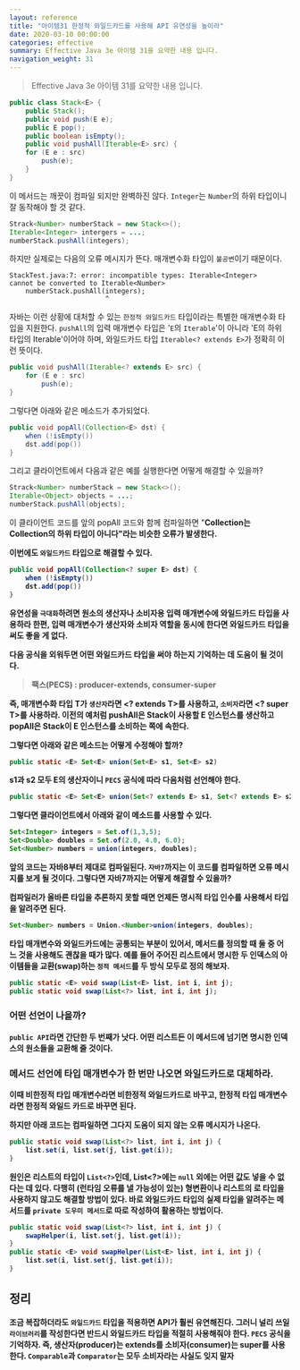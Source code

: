 ```yaml
---
layout: reference
title: "아이템31 한정적 와일드카드를 사용해 API 유연성을 높이라"
date: 2020-03-10 00:00:00
categories: effective
summary: Effective Java 3e 아이템 31을 요약한 내용 입니다.
navigation_weight: 31
---
```


> Effective Java 3e 아이템 31를 요약한 내용 입니다.

```java
public class Stack<E> {
    public Stack();
    public void push(E e);
    public E pop();
    public boolean isEmpty();
    public void pushAll(Iterable<E> src) {
    for (E e : src)
        push(e);
    }
}
```
이 메서드는 깨끗이 컴파일 되지만 완벽하진 않다. `Integer`는 `Number`의 하위 타입이니 잘 동작해야 할 것 같다. 
```java
Strack<Number> numberStack = new Stack<>();
Iterable<Integer> intergers = ...;
numberStack.pushAll(integers);
```
하지만 실제로는 다음의 오류 메시지가 뜬다. 매개변수화 타입이 `불공변`이기 때문이다. 
```
StackTest.java:7: error: incompatible types: Iterable<Integer>
cannot be converted to Iterable<Number>
    numberStack.pushAll(integers);
                        ^
```
자바는 이런 상황에 대처할 수 있는 `한정적 와일드카드` 타입이라는 특별한 매개변수화 타입을 지원한다. `pushAll`의 입력 매개변수 타입은 '`E`의 `Iterable`'이 아니라 'E의 하위 타입의 Iterable'이어야 하며, 와일드카드 타입 `Iterable<? extends E>`가 정확히 이런 뜻이다. 
```java
public void pushAll(Iterable<? extends E> src) {
    for (E e : src)
        push(e);
}
```
그렇다면 아래와 같은 메소드가 추가되었다. 
```java
public void popAll(Collection<E> dst) {
    when (!isEmpty())
    dst.add(pop())
}
```
그리고 클라이언트에서 다음과 같은 예를 실행한다면 어떻게 해결할 수 있을까?
```java
Strack<Number> numberStack = new Stack<>();
Iterable<Object> objects = ...;
numberStack.pushAll(objects);
```
이 클라이언트 코드를 앞의 popAll 코드와 함께 컴파일하면 "**Collection<Object>는 Collection<Number>의 하위 타입이 아니다**"라는 비슷한 오류가 발생한다.

이번에도 `와일드카드` 타입으로 해결할 수 있다. 
```java
public void popAll(Collection<? super E> dst) {
    when (!isEmpty())
    dst.add(pop())
}
```
유연성을 `극대화`하려면 원소의 생산자나 소비자용 입력 매개변수에 와일드카드 타입을 사용하라 한편, 입력 매개변수가  생산자와 소비자 역할을 동시에 한다면 와일드카드 타입을 써도 좋을 게 없다. 

다음 공식을 외워두면 어떤 와일드카드 타입을 써야 하는지 기억하는 데 도움이 될 것이다. 

> 팩스(PECS) : producer-extends, consumer-super

즉, 매개변수화 타입 T가 `생산자`라면 <? extends T>를 사용하고, `소비자`라면 <? super T>를 사용하라. 이전의 예처럼 pushAll은 Stack이 사용할 E 인스턴스를 생산하고 popAll은 Stack이 E 인스턴스를 소비하는 쪽에 속한다. 

그렇다면 아래와 같은 메소드는 어떻게 수정해야 할까?
```java
public static <E> Set<E> union(Set<E> s1, Set<E> s2)
```
s1과 s2 모두 E의 생산자이니 `PECS` 공식에 따라 다음처럼 선언해야 한다. 
```java
public static <E> Set<E> union(Set<? extends E> s1, Set<? extends E> s2)
```
그렇다면 클라이언트에서 아래와 같이 메소드를 사용할 수 있다. 
```java
Set<Integer> integers = Set.of(1,3,5);
Set<Double> doubles = Set.of(2.0, 4.0, 6.0);
Set<Number> numbers = union(integers, doubles);
```
앞의 코드는 자바8부터 제대로 컴파일된다. `자바7`까지는 이 코드를 컴파일하면 오류 메시지를 보게 될 것이다. 그렇다면 자바7까지는 어떻게 해결할 수 있을까?

컴파일러가 올바른 타입을 추론하지 못할 때면 언제든 명시적 타입 인수를 사용해서 타입을 알려주면 된다. 
```java
Set<Number> numbers = Union.<Number>union(integers, doubles);
```
타입 매개변수와 와일드카드에는 공통되는 부분이 있어서, 메서드를 정의할 때 둘 중 어느 것을 사용해도 괜찮을 때가 많다. 예를 들어 주어진 리스트에서 명시한 두 인덱스의 아이템들을 교환(swap)하는 `정적 메서드`를 두 방식 모두로 정의 해보자. 
```java
public static <E> void swap(List<E> list, int i, int j);
public static void swap(List<?> list, int i, int j);
```
### 어떤 선언이 나을까?

`public API`라면 간단한 두 번째가 낫다. 어떤 리스트든 이 메서드에 넘기면 명시한 인덱스의 원소들을 교환해 줄 것이다. 

### 메서드 선언에 타입 매개변수가 한 번만 나오면 와일드카드로 대체하라.

**이때 비한정적 타입 매개변수라면 비한정적 와일드카드로 바꾸고, 한정적 타입 매개변수라면 한정적 와일드 카드로 바꾸면 된다.** 

하지만 아래 코드는 컴파일하면 그다지 도움이 되지 않는 오류 메시지가 나온다. 
```java
public static void swap(List<?> list, int i, int j) {
    list.set(i, list.set(j, list.get(i));
}
```
원인은 리스트의 타입이 `List<?>`인데, List<?>에는 `null` 외에는 어떤 값도 넣을 수 없다는 데 있다. 다행히 (런타임 오류를 낼 가능성이 있는) 형변환이나 리스트의 로 타입을 사용하지 않고도 해결할 방법이 있다. 바로 와일드카드 타입의 실제 타입을 알려주는 메서드를 `private 도우미 메서드`로 따로 작성하여 활용하는 방법이다. 
```java
public static void swap(List<?> list, int i, int j) {
    swapHelper(i, list.set(j, list.get(i));
}
public static <E> void swapHelper(List<E> list, int i, int j) {
    list.set(i, list.set(j, list.get(i));
}
```
## 정리

조금 복잡하더라도 `와일드카드` 타입을 적용하면 API가 훨씬 유연해진다. 그러니 널리 쓰일 `라이브러리`를 작성한다면 반드시 와일드카드 타입을 적절히 사용해줘야 한다. `PECS` 공식을 기억하자. 즉, 생산자(producer)는 extends를 소비자(consumer)는 super를 사용한다. `Comparable`과 `Comparator`는 모두 소비자라는 사실도 잊지 말자